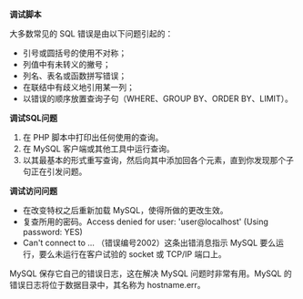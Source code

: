 **调试脚本**

大多数常见的 SQL 错误是由以下问题引起的：

+ 引号或圆括号的使用不对称；
+ 列值中有未转义的撇号；
+ 列名、表名或函数拼写错误；
+ 在联结中有歧义地引用某一列；
+ 以错误的顺序放置查询子句（WHERE、GROUP BY、ORDER BY、LIMIT）。

**调试SQL问题**

1. 在 PHP 脚本中打印出任何使用的查询。
2. 在 MySQL 客户端或其他工具中运行查询。
3. 以其最基本的形式重写查询，然后向其中添加回各个元素，直到你发现那个子句正在引发问题。

**调试访问问题**

+ 在改变特权之后重新加载 MySQL，使得所做的更改生效。
+ 复查所用的密码。Access denied for user: 'user@localhost' (Using password: YES)
+ Can't connect to ... （错误编号2002）这条出错消息指示 MySQL 要么运行，要么未运行在客户试验的 socket 或 TCP/IP 端口上。


MySQL 保存它自己的错误日志，这在解决 MySQL 问题时非常有用。MySQL 的错误日志将位于数据目录中，其名称为 hostname.err。
